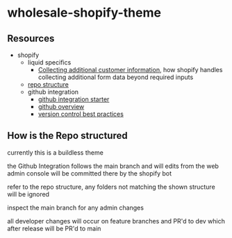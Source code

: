 # wholesale-shopify-theme

## Resources

- shopify
  - liquid specifics
    - [Collecting additional customer information](https://shopify.dev/docs/themes/customer-engagement/additional-customer-information), how shopify handles collecting additional form data beyond required inputs
  - [repo structure](https://shopify.dev/docs/themes/tools/github#repository-structure)
  - github integration
    - [github integration starter](https://shopify.dev/docs/themes/tools/github/getting-started)
    - [github overview](https://shopify.dev/docs/themes/tools/github)
    - [version control best practices](https://shopify.dev/docs/themes/best-practices/version-control)

## How is the Repo structured

currently this is a buildless theme

the Github Integration follows the main branch and will edits from the web admin console will be committed there by the shopify bot

refer to the repo structure, any folders not matching the shown structure will be ignored

inspect the main branch for any admin changes

all developer changes will occur on feature branches and PR'd to dev which after release will be PR'd to main
